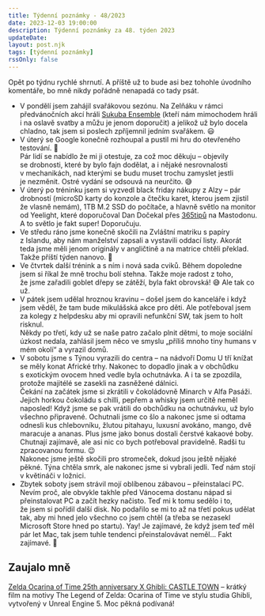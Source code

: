 ```yaml
---
title: Týdenní poznámky - 48/2023
date: 2023-12-03 19:00:00
description: Týdenní poznámky za 48. týden 2023
updateDate:
layout: post.njk
tags: [týdenní poznámky]
rssOnly: false
---
```

Opět po týdnu rychlé shrnutí. A příště už to bude asi bez tohohle úvodního komentáře, bo mně nikdy pořádně nenapadá co tady psát.   
- V pondělí jsem zahájil svařákovou sezónu. Na Zelňáku v rámci předvánočních akcí hráli [Sukuba Ensemble](http://sukubaensemble.cz/) (kteří nám mimochodem hráli i na oslavě svatby a můžu je jenom doporučit) a jelikož už bylo docela chladno, tak jsem si poslech zpříjemnil jedním svařákem. 😃
- V úterý se Google konečně rozhoupal a pustil mi hru do otevřeného testování. 🥳<br>
Pár lidí se nabídlo že mi ji otestuje, za což moc děkuju – objevily se drobnosti, které by bylo fajn dodělat, a i nějaké nesrovnalosti v mechanikách, nad kterými se budu muset trochu zamyslet jestli je nezměnit. Ostré vydání se odsouvá na neurčito. 😅
- V úterý po tréninku jsem si vyzvedl black friday nákupy z Alzy – pár drobností (microSD karty do konzole a čtečku karet, kterou jsem zjistil že vlasně nemám), 1TB M.2 SSD do počítače, a hlavně světlo na monitor od Yeelight, které doporučoval Dan Dočekal přes [365tipů](https://mastodon.gamedev.place/@365tipu@mastodonczech.cz/111461471540269963) na Mastodonu. A to světlo je fakt super! Doporučuju.
- Ve středu ráno jsme konečně skočili na Zvláštní matriku s papíry z Islandu, aby nám manželství zapsali a vystavili oddací listy. Akorát teda jsme měli jenom originály v angličtině a na matrice chtěli překlad. Takže příští týden nanovo. 🫥
- Ve čtvrtek další trénink a s ním i nová sada cviků. Během dopoledne jsem si říkal že mně trochu bolí stehna. Takže moje radost z toho, že jsme zařadili goblet dřepy se zátěží, byla fakt obrovská! 😅 Ale tak co už.
- V pátek jsem udělal hroznou kravinu – došel jsem do kanceláře i když jsem věděl, že tam bude mikulášská akce pro děti. Ale potřeboval jsem za kolegy z helpdesku aby mi opravili nefunkční SW, tak jsem to holt risknul.<br>
Někdy po třetí, kdy už se naše patro začalo plnit dětmi, to moje sociální úzkost nedala, zahlásil jsem něco ve smyslu „příliš mnoho tiny humans v mém okolí“ a vyrazil domů.
- V sobotu jsme s Týnou vyrazili do centra – na nádvoří Domu U tří knížat se měly konat Africké trhy. Nakonec to dopadlo jinak a v obchůdku s exotickým ovocem hned vedle byla ochutnávka. A i ta se zpozdila, protože majitélé se zasekli na zasněžené dálnici.<br>
Čekání na začátek jsme si zkrátili v čokoládovně Minarch v Alfa Pasáži. Jejich horkou čokoládu s chilli, pepřem a whisky jsem určitě neměl naposled!
Když jsme se pak vrátili do obchůdku na ochutnávku, už bylo všechno připravené. Ochutnali jsme co šlo a nakonec jsme si odtama odnesli kus chlebovníku, žlutou pitahayu, luxusní avokáno, mango, dvě maracuje a ananas. Plus jsme jako bonus dostali čerstvé kakaové boby. Chutnají zajímavě, ale asi nic co bych potřeboval pravidelně. Radši tu zpracovanou formu. 😉<br>
Nakonec jsme ještě skočili pro stromeček, dokud jsou ještě nějaké pěkné. Týna chtěla smrk, ale nakonec jsme si vybrali jedli. Teď nám stojí v květináči v ložnici.
- Zbytek soboty jsem strávil mojí oblíbenou zábavou – přeinstalací PC. Nevím proč, ale obvykle takhle před Vánocema dostanu nápad si přeinstalovat PC a začít hezky načisto. Teď mi k tomu sedělo i to, že jsem si pořídil další disk. No podařilo se mi to až na třetí pokus udělat tak, aby mi hned jelo všechno co jsem chtěl (a třeba se nezasekl Microsoft Store hned po startu). Yay!
Je zajímavé, že když jsem teď měl pár let Mac, tak jsem tuhle tendenci přeinstalovávat neměl… Fakt zajímavé. 🥳

## Zaujalo mně
[Zelda Ocarina of Time 25th anniversary X Ghibli: CASTLE TOWN](https://www.youtube.com/watch?v=meXBzTyaFeg) – krátký film na motivy The Legend of Zelda: Ocarina of Time ve stylu studia Ghibli, vytvořený v Unreal Engine 5. Moc pěkná podívaná!